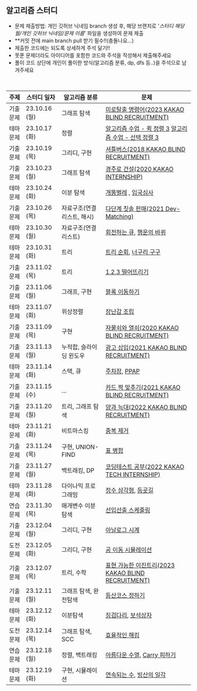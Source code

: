 ## 알고리즘 스터디

- 문제 제출방법: 개인 깃허브 닉네임 branch 생성 후, 해당 브랜치로 '_스터디 해당 월/개인 깃허브 닉네임/문제 이름_' 파일을 생성하여 문제 제출
- \*\*커밋 전에 main branch pull 받기 필수!!(충돌나요...)
- 제출한 코드에는 되도록 상세하게 주석 달기!!
- 못푼 문제더라도 아이디어를 포함한 코드와 주석을 작성해서 제출해주세요
- 풀이 코드 상단에 개인이 풀이한 방식(알고리즘 분류, dp, dfs 등..)을 주석으로 남겨주세요

<br>

| 주제     | 스터디 일자   | 알고리즘 분류              | 문제                                                                                                                                                      |
| -------- | ------------- | -------------------------- | --------------------------------------------------------------------------------------------------------------------------------------------------------- |
| 기출문제 | 23.10.16 (월) | 그래프 탐색                | [미로탈출 명령어(2023 KAKAO BLIND RECRUITMENT)](https://school.programmers.co.kr/learn/courses/30/lessons/150365)                                         |
| 테마문제 | 23.10.17 (화) | 정렬                       | [알고리즘 수업 - 퀵 정렬 3](https://www.acmicpc.net/problem/24092) [알고리즘 수업 - 선택 정렬 3](https://www.acmicpc.net/problem/23883)                   |
| 기출문제 | 23.10.19 (목) | 그리디, 구현               | [셔틀버스(2018 KAKAO BLIND RECRUITMENT)](https://school.programmers.co.kr/learn/courses/30/lessons/17678)                                                 |
| 기출문제 | 23.10.23 (월) | 그래프 탐색                | [경주로 건설(2020 KAKAO INTERNSHIP)](https://school.programmers.co.kr/learn/courses/30/lessons/67259)                                                     |
| 테마문제 | 23.10.24 (화) | 이분 탐색                  | [개똥벌레](https://www.acmicpc.net/problem/3020) , [입국심사](https://school.programmers.co.kr/learn/courses/30/lessons/43238)                            |
| 기출문제 | 23.10.26 (목) | 자료구조(연결리스트, 해시) | [다단계 칫솔 판매(2021 Dev-Matching)](https://school.programmers.co.kr/learn/courses/30/lessons/77486)                                                    |
| 테마문제 | 23.10.30 (월) | 자료구조(연결리스트)       | [회전하는 큐](https://www.acmicpc.net/problem/1021), [행운의 바퀴](https://www.acmicpc.net/problem/2840)                                                  |
| 테마문제 | 23.10.31 (화) | 트리                       | [트리 순회](https://www.acmicpc.net/problem/1991), [너구리 구구](https://www.acmicpc.net/problem/18126)                                                   |
| 기출문제 | 23.11.02 (목) | 트리                       | [1,2,3 떨어뜨리기](https://school.programmers.co.kr/learn/courses/30/lessons/150364)                                                                      |
| 기출문제 | 23.11.06 (월) | 그래프, 구현               | [블록 이동하기](https://school.programmers.co.kr/learn/courses/30/lessons/60063)                                                                          |
| 테마문제 | 23.11.07 (화) | 위상정렬                   | [장난감 조립](https://www.acmicpc.net/problem/2637)                                                                                                       |
| 기출문제 | 23.11.09 (목) | 구현                       | [자물쇠와 열쇠(2020 KAKAO BLIND RECRUITMENT)](https://school.programmers.co.kr/learn/courses/30/lessons/60059)                                            |
| 기출문제 | 23.11.13 (월) | 누적합, 슬라이딩 윈도우    | [광고 삽입(2021 KAKAO BLIND RECRUITMENT)](https://school.programmers.co.kr/learn/courses/30/lessons/72414)                                                |
| 테마문제 | 23.11.14 (화) | 스택, 큐                   | [주차장](https://www.acmicpc.net/problem/5464), [PPAP](https://www.acmicpc.net/problem/16120)                                                             |
| 기출문제 | 23.11.15 (수) | ...                        | [카드 짝 맞추기(2021 KAKAO BLIND RECRUITMENT)](https://school.programmers.co.kr/learn/courses/30/lessons/72415)                                           |
| 기출문제 | 23.11.20 (월) | 트리, 그래프 탐색          | [양과 늑대(2022 KAKAO BLIND RECRUITMENT)](https://school.programmers.co.kr/learn/courses/30/lessons/92343)                                                |
| 테마문제 | 23.11.21 (화) | 비트마스킹                 | [중복 제거](https://www.acmicpc.net/problem/13701)                                                                                                        |
| 기출문제 | 23.11.24 (목) | 구현, UNION-FIND           | [표 병합](https://school.programmers.co.kr/learn/courses/30/lessons/150366)                                                                               |
| 기출문제 | 23.11.27 (월) | 백트래킹, DP               | [코딩테스트 공부(2022 KAKAO TECH INTERNSHIP)](https://school.programmers.co.kr/learn/courses/30/lessons/118668)                                           |
| 테마문제 | 23.11.28 (화) | 다이나믹 프로그래밍        | [정수 삼각형](https://school.programmers.co.kr/learn/courses/30/lessons/43105), [등굣길](https://school.programmers.co.kr/learn/courses/30/lessons/42898) |
| 연습문제 | 23.11.30 (목) | 매개변수 이분탐색          | [선입선출 스케줄링](https://school.programmers.co.kr/learn/courses/30/lessons/12920)                                                                      |
| 기출문제 | 23.12.04 (월) | 그리디, 구현               | [아날로그 시계](https://school.programmers.co.kr/learn/courses/30/lessons/250135)                                                                         |
| 도전문제 | 23.12.05 (화) | 그리디, 구현               | [공 이동 시뮬레이션](https://school.programmers.co.kr/learn/courses/30/lessons/87391)                                                                     |
| 기출문제 | 23.12.07 (목) | 트리, 수학                 | [표현 가능한 이진트리(2023 KAKAO BLIND RECRUITMENT)](https://school.programmers.co.kr/learn/courses/30/lessons/150367)                                    |
| 기출문제 | 23.12.11 (월) | 그래프 탐색, 완전탐색       | [등산코스 정하기](https://school.programmers.co.kr/learn/courses/30/lessons/118669)                                                                       |
| 테마문제 | 23.12.12 (화) | 이분탐색                   | [징검다리](https://www.acmicpc.net/problem/11561), [보석상자](https://www.acmicpc.net/problem/2792)                                                       |
| 도전문제 | 23.12.14 (목) | 그래프 탐색, SCC | [효율적인 해킹](https://www.acmicpc.net/problem/1325) |
| 연습문제 | 23.12.18 (월) | 정렬, 백트래킹 | [아름다운 수열](https://www.codetree.ai/training-field/search/problems/beautiful-sequence?page=1&pageSize=20&tier=6%2C10), [Carry 피하기](https://www.codetree.ai/training-field/search/problems/escaping-carry?page=1&pageSize=20&tier=6%2C10) |
| 테마문제 | 23.12.19 (화) | 구현, 시뮬레이션 | [연속되는 수](https://www.codetree.ai/training-field/search/problems/continuous-number/description?page=1&pageSize=20&tags=Simulation), [빙산의 일각](https://www.codetree.ai/training-field/search/problems/the-tip-of-the-iceberg/description?page=1&pageSize=20&tags=Simulation) | 
